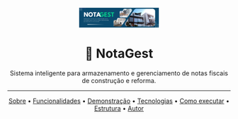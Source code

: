 <p align="center">
  <img src="./assets/1.png" alt="NotaGest Logo" width="180"/>
</p>

<h1 align="center">📄 NotaGest</h1>

<p align="center">
  Sistema inteligente para armazenamento e gerenciamento de notas fiscais de construção e reforma.
</p>

---

<p align="center">
  <a href="#sobre">Sobre</a> •
  <a href="#funcionalidades">Funcionalidades</a> •
  <a href="#demonstração">Demonstração</a> •
  <a href="#tecnologias">Tecnologias</a> •
  <a href="#como-executar">Como executar</a> •
  <a href="#estrutura-do-projeto">Estrutura</a> •
  <a href="#autor">Autor</a>
</p>
